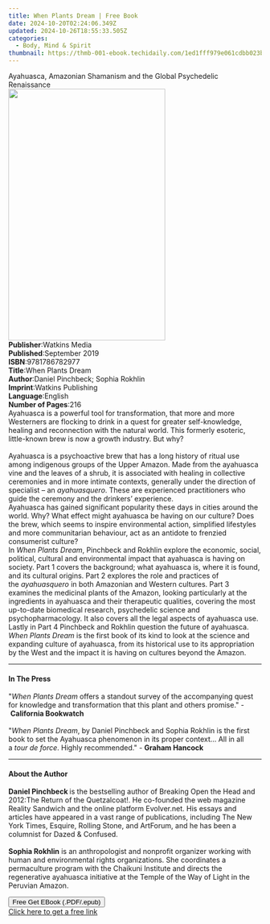 ```yaml
---
title: When Plants Dream | Free Book
date: 2024-10-20T02:24:06.349Z
updated: 2024-10-26T18:55:33.505Z
categories:
  - Body, Mind & Spirit
thumbnail: https://thmb-001-ebook.techidaily.com/1ed1fff979e061cdbb023b11afb731257e4bdd8b38ee386dcdff1af11798081d.jpg
---
```

<main id="book-container">
  <div class="flex flex-col">
    <div class="book-brief flex-1 py-6 px-4 sm:p-6 md:py-10 md:px-8">
      <!-- brief-->
      <div class="book-brief-main">
        Ayahuasca, Amazonian Shamanism and the Global Psychedelic Renaissance
      </div>
    </div>
    <div
      class="book-meta-info flex-1 grid gap-4 col-start-1 col-end-3 row-start-1 sm:mb-6 sm:grid-cols-4 lg:gap-6 lg:col-start-2 lg:row-end-6 lg:row-span-6 lg:mb-0"
    >
      <div
        class="book-meta-info-left place-content-center mt-4 p-4 text-sm leading-6 col-start-2 col-span-2 dark:text-slate-400"
      >
        <img
          class="w-full h-500 object-cover rounded-lg sm:h-255 sm:col-span-2 lg:col-span-full"
          src="https://img-001-ebook.techidaily.com/7055c9439a1c4142b59215d06f8c1582c95aa7a9da1e7db720e47b3d61b10225.jpg"
          alt=""
          width="312"
          height="500"
        />
      </div>
      <div
        class="book-meta-info-right mt-2 col-start-1 row-start-2 col-span-3 self-center"
      >
        <!-- meta data  -->
        <div class="flex flex-col px-4 md:px-8">
          <div class="flex-1">
            <strong>Publisher</strong>:<span class="px-2">Watkins Media</span>
          </div>
          <div class="flex-1">
            <strong>Published</strong>:<span class="px-2">September 2019</span>
          </div>
          <div class="flex-1">
            <strong>ISBN</strong>:<span class="px-2">9781786782977</span>
          </div>
          <div class="flex-1">
            <strong>Title</strong>:<span class="px-2">When Plants Dream</span>
          </div>
          <div class="flex-1">
            <strong>Author</strong>:<span class="px-2"
              >Daniel Pinchbeck; Sophia Rokhlin</span
            >
          </div>
          <div class="flex-1">
            <strong>Imprint</strong>:<span class="px-2"
              >Watkins Publishing</span
            >
          </div>
          <div class="flex-1">
            <strong>Language</strong>:<span class="px-2">English</span>
          </div>
          <div class="flex-1">
            <strong>Number of Pages</strong>:<span class="px-2">216</span>
          </div>
        </div>
      </div>
    </div>
    <div class="book-description flex-1 py-6 px-4 sm:p-6 md:py-10 md:px-8">
      <div class="book-description-main">
        <div accordion-content="" id="description">
          Ayahuasca is a powerful tool for transformation, that more and more
          Westerners are flocking to drink in a quest for greater
          self-knowledge, healing and reconnection with the natural world. This
          formerly esoteric, little-known brew is now a growth industry. But
          why?<br /><br />Ayahuasca is a psychoactive brew that has a long
          history of ritual use among indigenous groups of the Upper Amazon.
          Made from the ayahuasca vine and the leaves of a shrub, it is
          associated with healing in collective ceremonies and in more intimate
          contexts, generally under the direction of specialist –
          an&nbsp;<i>ayahuasquero</i>. These are experienced practitioners who
          guide the ceremony and the drinkers’ experience.&nbsp;<br />Ayahuasca
          has gained significant popularity these days in cities around the
          world. Why? What effect might ayahuasca be having on our culture? Does
          the brew, which seems to inspire environmental action, simplified
          lifestyles and more communitarian behaviour, act as an antidote to
          frenzied consumerist culture?&nbsp;<br />In&nbsp;<i
            >When Plants Dream</i
          >, Pinchbeck and Rokhlin explore the economic, social, political,
          cultural and environmental impact that ayahuasca is having on society.
          Part 1 covers the background; what ayahuasca is, where it is found,
          and its cultural origins. Part 2 explores the role and practices of
          the&nbsp;<i>ayahuasquero&nbsp;</i>in both Amazonian and Western
          cultures. Part 3 examines the medicinal plants of the Amazon, looking
          particularly at the ingredients in ayahuasca and their therapeutic
          qualities, covering the most up-to-date biomedical research,
          psychedelic science and psychopharmacology. It also covers all the
          legal aspects of ayahuasca use. Lastly in Part 4 Pinchbeck and Rokhlin
          question the future of ayahuasca.&nbsp;<br /><i>When Plants Dream</i
          >&nbsp;is the first book of its kind to look at the science and
          expanding culture of ayahuasca, from its historical use to its
          appropriation by the West and the impact it is having on cultures
          beyond the Amazon.
        </div>
        <div class="accordion-fader"></div>
      </div>
    </div>
    <div class="book-excerpts flex-1 py-6 px-4 sm:p-6 md:py-10 md:px-8">
      <!-- excerpts-->
      <div class="book-excerpts-main">
        <hr />
        <h4 class="placeholder placeholder-heading">
          <span>In The Press</span>
        </h4>
        <p>
          "<i>When Plants Dream</i>&nbsp;offers a standout survey of the
          accompanying quest for knowledge and transformation that this plant
          and others promise." -&nbsp;<b>California Bookwatch</b><br /><br />"<i
            >When Plants Dream</i
          >, by Daniel Pinchbeck and Sophia Rokhlin is&nbsp;the first book to
          set&nbsp;the Ayahuasca phenomenon in its proper context... All in all
          a&nbsp;<i>tour de force</i>. Highly recommended." -&nbsp;<b
            >Graham Hancock</b
          >
        </p>
      </div>
    </div>
    <div class="book-about-author flex-1 py-6 px-4 sm:p-6 md:py-10 md:px-8">
      <!-- about author-->
      <div class="book-main-author-main">
        <hr />
        <h4 class="placeholder placeholder-heading">
          <span>About the Author</span>
        </h4>
        <p>
          <b>Daniel Pinchbeck&nbsp;</b>is the bestselling author of Breaking
          Open the Head and 2012:The&nbsp;Return of the Quetzalcoat!. He
          co-founded the web magazine Reality Sandwich and the&nbsp;online
          platform Evolver.net. His essays and articles have appeared in a vast
          range of&nbsp;publications, including The New York Times, Esquire,
          Rolling Stone, and ArtForum, and he&nbsp;has been a columnist for
          Dazed &amp; Confused.&nbsp;<br /><br /><b>Sophia Rokhlin</b>&nbsp;is
          an anthropologist and nonprofit organizer working with human and
          environmental rights organizations. She coordinates a permaculture
          program with the Chaikuni Institute and directs the regenerative
          ayahuasca initiative at the Temple of the Way of Light in the Peruvian
          Amazon.
        </p>
      </div>
    </div>
    <div class="book-free-get flex-1 py-6 px-4 sm:p-6 md:py-10 md:px-8">
      <button
        id="btn-free-get"
        class="bg-blue-500 hover:bg-blue-700 text-white font-bold py-2 px-4 rounded"
      >
        Free Get EBook (.PDF/.epub)
      </button>
      <div id="countdown-display" class="px-2 text-lg mt-2"></div>
      <a
        id="free-link"
        class="hidden bg-blue-500 hover:bg-blue-700 text-white font-bold py-2 px-4 rounded"
        href="https://www.ebooks.com/en-us/book/209594761/when-plants-dream/daniel-pinchbeck/"
        target="_blank"
        >Click here to get a free link</a
      >
    </div>
    <script>
      let countdownTime = 0;
      let countdownInterval = null;
      document
        .getElementById('btn-free-get')
        .addEventListener('click', startCountdown);
      function startCountdown() {
        countdownTime = new Date().getTime() + 60000 * 3;
        countdownInterval = setInterval(updateCountdown, 1000);
        document.getElementById('btn-free-get').disabled = true;
        document
          .getElementById('btn-free-get')
          .classList.add('bg-gray-500', 'cursor-not-allowed');
      }
      function updateCountdown() {
        let currentTime = new Date().getTime();
        let timeLeft = countdownTime - currentTime;
        let secondsLeft = Math.floor(timeLeft / 1000);
        document.getElementById('countdown-display').innerHTML =
          `Remaining time: ${secondsLeft} seconds.`;
        if (secondsLeft <= 0) {
          clearInterval(countdownInterval);
          document.getElementById('btn-free-get').classList.add('hidden');
          document.getElementById('free-link').classList.remove('hidden');
          document.getElementById('countdown-display').innerHTML = '';
        }
      }
    </script>
  </div>
</main>

<ins class="adsbygoogle"
      style="display:block"
      data-ad-client="ca-pub-7571918770474297"
      data-ad-slot="8358498916"
      data-ad-format="auto"
      data-full-width-responsive="true"></ins>
    